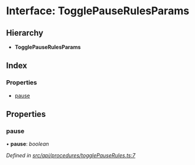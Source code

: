 # Interface: TogglePauseRulesParams

## Hierarchy

* **TogglePauseRulesParams**

## Index

### Properties

* [pause](togglepauserulesparams.md#pause)

## Properties

###  pause

• **pause**: *boolean*

*Defined in [src/api/procedures/togglePauseRules.ts:7](https://github.com/PolymathNetwork/polymesh-sdk/blob/3b32ccad/src/api/procedures/togglePauseRules.ts#L7)*

